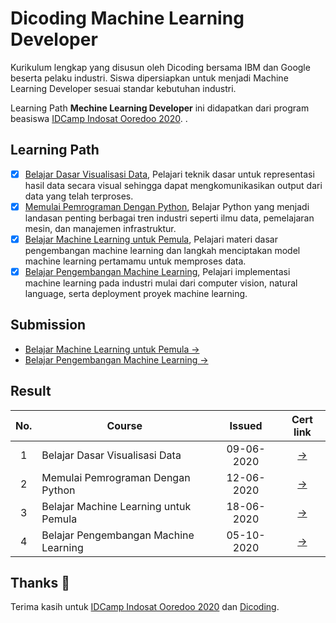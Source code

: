 # Dicoding Machine Learning Developer

Kurikulum lengkap yang disusun oleh Dicoding bersama IBM dan Google beserta pelaku industri. Siswa dipersiapkan untuk menjadi Machine Learning Developer sesuai standar kebutuhan industri. 

Learning Path **Mechine Learning Developer** ini didapatkan dari program beasiswa [IDCamp Indosat Ooredoo 2020](https://idcamp.indosatooredoo.com/).
.
## Learning Path

- [x] [Belajar Dasar Visualisasi Data](https://www.dicoding.com/academies/177), Pelajari teknik dasar untuk representasi hasil data secara visual sehingga dapat mengkomunikasikan output dari data yang telah terproses.
- [x] [Memulai Pemrograman Dengan Python](https://www.dicoding.com/academies/86), Belajar Python yang menjadi landasan penting berbagai tren industri seperti ilmu data, pemelajaran mesin, dan manajemen infrastruktur.
- [x] [Belajar Machine Learning untuk Pemula](https://www.dicoding.com/academies/184), Pelajari materi dasar pengembangan machine learning dan langkah menciptakan model machine learning pertamamu untuk memproses data.
- [x] [Belajar Pengembangan Machine Learning](https://www.dicoding.com/academies/185), Pelajari implementasi machine learning pada industri mulai dari computer vision, natural language, serta deployment proyek machine learning.

## Submission

- [Belajar Machine Learning untuk Pemula →](https://github.com/mrbvrz/dicoding-machine-learning-developer/tree/master/belajar-machine-learning-untuk-pemula/)
- [Belajar Pengembangan Machine Learning →](https://github.com/mrbvrz/dicoding-machine-learning-developer/blob/master/belajar-pengembangan-machine-learning/)

## Result

| No.  | Course                                  |  Issued | Cert link |
|:----:|---|:-:|:-:|
|  1   |  Belajar Dasar Visualisasi Data         | 09-06-2020 | [→](https://www.dicoding.com/certificates/GMEPJ760WZ3V) |
|  2   |  Memulai Pemrograman Dengan Python      | 12-06-2020 | [→](https://www.dicoding.com/certificates/2RVZKNYQEZD5) |
|  3   |  Belajar Machine Learning untuk Pemula  | 18-06-2020 | [→](https://www.dicoding.com/certificates/N72ZDGW39ZYW) |
|  4   |  Belajar Pengembangan Machine Learning  | 05-10-2020 | [→](https://www.dicoding.com/certificates/72ZD223YQZYW) |

## Thanks :pray:

Terima kasih untuk [IDCamp Indosat Ooredoo 2020](https://idcamp.indosatooredoo.com/) dan [Dicoding](https://www.dicoding.com/).

